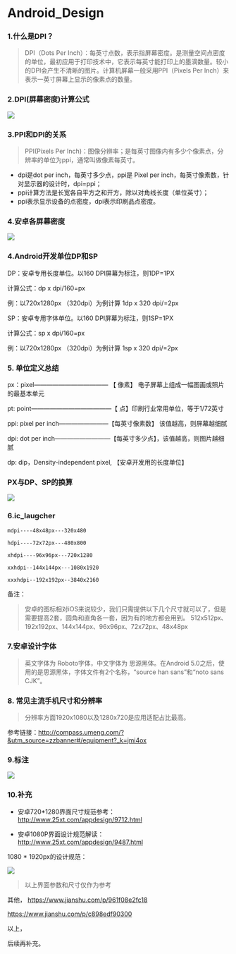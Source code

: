 # Android_Design

### 1.什么是DPI？

> DPI（Dots Per Inch）：每英寸点数，表示指屏幕密度。是测量空间点密度的单位，最初应用于打印技术中，它表示每英寸能打印上的墨滴数量。较小的DPI会产生不清晰的图片。计算机屏幕一般采用PPI（Pixels Per Inch）来表示一英寸屏幕上显示的像素点的数量。


### 2.DPI(屏幕密度)计算公式

![](http://DPI计算公式)

### 3.PPI和DPI的关系

> PPI(Pixels Per Inch)：图像分辨率；是每英寸图像内有多少个像素点，分辨率的单位为ppi，通常叫做像素每英寸。

* dpi是dot per inch，每英寸多少点，ppi是 Pixel per inch，每英寸像素数，针对显示器的设计时，dpi=ppi；
* ppi计算方法是长宽各自平方之和开方，除以对角线长度（单位英寸）；
* ppi表示显示设备的点密度，dpi表示印刷品点密度。


### 4.安卓各屏幕密度

![](http://安卓各屏幕密度)



### 4.Android开发单位DP和SP

DP：安卓专用长度单位。以160 DPI屏幕为标注，则1DP=1PX

计算公式：dp x dpi/160=px

例：以720x1280px （320dpi）为例计算 1dp x 320 dpi/=2px

SP：安卓专用字体单位。以160 DPI屏幕为标注，则1SP=1PX

计算公式：sp x dpi/160=px

例：以720x1280px （320dpi）为例计算 1sp x 320 dpi/=2px


### 5. 单位定义总结

px：pixel———————————— 【 像素】  电子屏幕上组成一幅图画或照片的最基本单元

pt: point—————————————【 点】印刷行业常用单位，等于1/72英寸

ppi: pixel per inch————————【每英寸像素数】  该值越高，则屏幕越细腻

dpi: dot per inch—————————【每英寸多少点】，该值越高，则图片越细腻

dp: dip，Density-independent pixel, 【安卓开发用的长度单位】


### PX与DP、SP的换算


![](http://PX与DP、SP的换算)



### 6.ic_laugcher


	mdpi----48x48px---320x480
	
	hdpi----72x72px---480x800
	
	xhdpi----96x96px---720x1280
	
	xxhdpi--144x144px---1080x1920
	
	xxxhdpi--192x192px--3840x2160


备注：

> 安卓的图标相对iOS来说较少，我们只需提供以下几个尺寸就可以了，但是需要提高2套，圆角和直角各一套，因为有的地方都会用到。
512x512px、192x192px、144x144px、96x96px、72x72px、48x48px


### 7.安卓设计字体

> 英文字体为 Roboto字体，中文字体为 思源黑体。在Android 5.0之后，使用的是思源黑体，字体文件有2个名称，“source han sans”和“noto sans CJK”。



### 8. 常见主流手机尺寸和分辨率


> 分辨率方面1920x1080以及1280x720是应用适配占比最高。

参考链接：http://compass.umeng.com/?&utm_source=zzbanner#/equipment?_k=jmi4ox


### 9.标注

![](http://标注)


### 10.补充

- 安卓720*1280界面尺寸规范参考：
http://www.25xt.com/appdesign/9712.html


- 安卓1080P界面设计规范解读：
http://www.25xt.com/appdesign/9487.html


1080  *  1920px的设计规范：

![](http://1080P)

> 以上界面参数和尺寸仅作为参考


其他，
https://www.jianshu.com/p/961f08e2fc18

https://www.jianshu.com/p/c898edf90300


以上，

后续再补充。